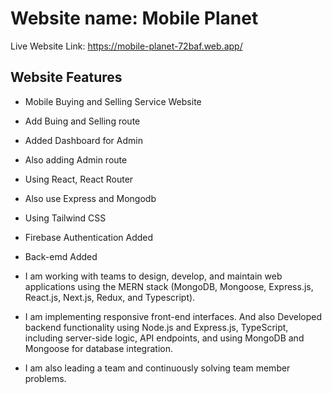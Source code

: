 # Website name: Mobile Planet
Live Website Link: https://mobile-planet-72baf.web.app/

## Website Features
* Mobile Buying and Selling Service Website
* Add Buing and Selling route
* Added Dashboard for Admin
* Also adding Admin route
* Using React, React Router
* Also use Express and Mongodb
* Using Tailwind CSS
* Firebase Authentication Added
* Back-emd Added

* I am working with teams to design, develop, and maintain web applications using the MERN stack
(MongoDB, Mongoose, Express.js, React.js, Next.js, Redux, and Typescript).
* I am implementing responsive front-end interfaces. And also Developed backend functionality
using Node.js and Express.js, TypeScript, including server-side logic, API endpoints, and using
MongoDB and Mongoose for database integration.
* I am also leading a team and continuously solving team member problems.
